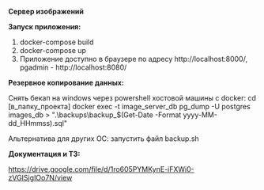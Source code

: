 **Сервер изображений**

**Запуск приложения:**

1. docker-compose build
2. docker-compose up
3. Приложение доступно в браузере по адресу http://localhost:8000/, pgadmin - http://localhost:8080/

**Резервное копирование данных:**

Снять бекап на windows через powershell хостовой машины с docker:
cd [в_папку_проекта]
docker exec -t image_server_db pg_dump -U postgres images_db > ".\backups\backup_$(Get-Date -Format yyyy-MM-dd_HHmmss).sql"

Альтернатива для других ОС: запустить файл backup.sh

**Документация и ТЗ:**

https://drive.google.com/file/d/1ro605PYMKynE-iFXWi0-zVGISjgIOo7N/view